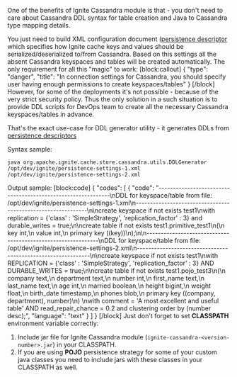 One of the benefits of Ignite Cassandra module is that - you don't need to care about Cassandra DDL syntax for table creation and Java to Cassandra type mapping details. 

You just need to build XML configuration document ([persistence descriptor](doc:base-concepts#persistencesettingsbean) which specifies how Ignite cache keys and values should be serialized/deserialized to/from Cassandra. Based on this settings all the absent Cassandra keyspaces and tables will be created automatically. The only requirement for all this "magic" to work:
[block:callout]
{
  "type": "danger",
  "title": "In connection settings for Cassandra, you should specify user having enough permissions to create keyspaces/tables"
}
[/block]
However, for some of the deployments it's not possible - because of the very strict security policy. Thus the only solution in a such situation is to provide DDL scripts for DevOps team to create all the necessary Cassandra keyspaces/tables in advance. 

That's the exact use-case for DDL generator utility - it generates DDLs from [persistence descriptors](doc:base-concepts#persistencesettingsbean)

Syntax sample:

`java org.apache.ignite.cache.store.cassandra.utils.DDLGenerator /opt/dev/ignite/persistence-settings-1.xml /opt/dev/ignite/persistence-settings-2.xml`

Output sample:
[block:code]
{
  "codes": [
    {
      "code": "-------------------------------------------------------------\nDDL for keyspace/table from file: /opt/dev/ignite/persistence-settings-1.xml\n-------------------------------------------------------------\n\ncreate keyspace if not exists test1\nwith replication = {'class' : 'SimpleStrategy', 'replication_factor' : 3} and durable_writes = true;\n\ncreate table if not exists test1.primitive_test1\n(\n key int,\n value int,\n primary key ((key))\n);\n\n-------------------------------------------------------------\nDDL for keyspace/table from file: /opt/dev/ignite/persistence-settings-2.xml\n-------------------------------------------------------------\n\ncreate keyspace if not exists test1\nwith REPLICATION = {'class' : 'SimpleStrategy', 'replication_factor' : 3} AND DURABLE_WRITES = true;\n\ncreate table if not exists test1.pojo_test3\n(\n company text,\n department text,\n number int,\n first_name text,\n last_name text,\n age int,\n married boolean,\n height bigint,\n weight float,\n birth_date timestamp,\n phones blob,\n primary key ((company, department), number)\n) \nwith comment = 'A most excellent and useful table' AND read_repair_chance = 0.2 and clustering order by (number desc);",
      "language": "text"
    }
  ]
}
[/block]
Just don't forget to set **CLASSPATH** environment variable correctly:

1. Include jar file for Ignite Cassandra module (`ignite-cassandra-<version-number>.jar`) in your CLASSPATH.
2. If you are using **POJO** persistence strategy for some of your custom java classes you need to include jars with these classes in your CLASSPATH as well.